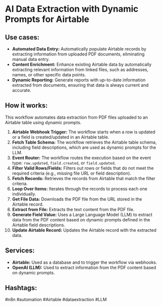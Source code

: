 # AI Data Extraction with Dynamic Prompts for Airtable

## Use cases:

- **Automated Data Entry:** Automatically populate Airtable records by extracting information from uploaded PDF documents, eliminating manual data entry.
- **Content Enrichment:** Enhance existing Airtable data by automatically extracting relevant information from linked files, such as addresses, names, or other specific data points.
- **Dynamic Reporting:** Generate reports with up-to-date information extracted from documents, ensuring that data is always current and accurate.

## How it works:

This workflow automates data extraction from PDF files uploaded to an Airtable table using dynamic prompts.

1.  **Airtable Webhook Trigger:** The workflow starts when a row is updated or a field is created/updated in an Airtable table.
2.  **Fetch Table Schema:** The workflow retrieves the Airtable table schema, including field descriptions, which are used as dynamic prompts for the LLM.
3.  **Event Router:** The workflow routes the execution based on the event type: `row.updated`, `field.created`, or `field.updated`.
4.  **Filter Valid Rows/Fields:** Filters out rows or fields that do not meet the required criteria (e.g., missing file URL or field description).
5.  **Fetch Records:** Retrieves the records from Airtable that match the filter criteria.
6.  **Loop Over Items:** Iterates through the records to process each one individually.
7.  **Get File Data:** Downloads the PDF file from the URL stored in the Airtable record.
8.  **Extract from File:** Extracts the text content from the PDF file.
9.  **Generate Field Value:** Uses a Large Language Model (LLM) to extract data from the PDF content based on dynamic prompts defined in the Airtable field descriptions.
10. **Update Airtable Record:** Updates the Airtable record with the extracted data.

## Services:

-   **Airtable:** Used as a database and to trigger the workflow via webhooks.
-   **OpenAI (LLM):** Used to extract information from the PDF content based on dynamic prompts.

## Hashtags:

#n8n #automation #Airtable #dataextraction #LLM
